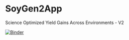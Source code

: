 # SoyGen2App
Science Optimized Yield Gains Across Environments - V2

[![Binder](https://mybinder.org/badge_logo.svg)](https://notebooks.gesis.org/binder/v2/gh/ivanvishnu/SoyGen2App.git)
